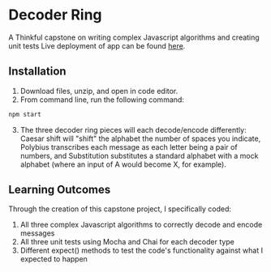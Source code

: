 # Decoder Ring
A Thinkful capstone on writing complex Javascript algorithms and creating unit tests
Live deployment of app can be found [here](https://mastraus.github.io/decoder-ring/).

## Installation
1. Download files, unzip, and open in code editor.
2. From command line, run the following command:
```bash
npm start
```
3. The three decoder ring pieces will each decode/encode differently: Caesar shift will "shift" the alphabet the number of spaces you indicate, Polybius transcribes each message as each letter being a pair of numbers, and Substitution substitutes a standard alphabet with a mock alphabet (where an input of A would become X, for example).

## Learning Outcomes
Through the creation of this capstone project, I specifically coded:
1. All three complex Javascript algorithms to correctly decode and encode messages
2. All three unit tests using Mocha and Chai for each decoder type
3. Different expect() methods to test the code's functionality against what I expected to happen